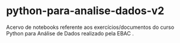 # python-para-analise-dados-v2
Acervo de notebooks referente aos exercícios/documentos do curso Python para Análise de Dados realizado pela EBAC .
